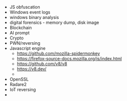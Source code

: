  - JS obfuscation
 - Windows event logs
 - windows binary analysis
 - digital forensics - memory dump, disk image
 - Blockchain
 - AI prompt
 - Crypto
 - PWN/reversing
- Javascript engine
	- https://github.com/mozilla-spidermonkey
	- https://firefox-source-docs.mozilla.org/js/index.html
	- https://github.com/v8/v8 
	- https://v8.dev/
	- 
 - OpenSSL
 - Radare2
 - IoT reversing
 - 
 